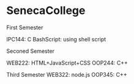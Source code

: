 # SenecaCollege
 
First Semester

IPC144: C
BashScript: using shell script

Seconed Semester

WEB222: HTML+JavaScript+CSS
OOP244: C++

Third Semester
WEB322: node.js
OOP345: C++
